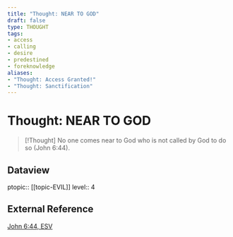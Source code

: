 ```yaml
---
title: "Thought: NEAR TO GOD"
draft: false
type: THOUGHT
tags:
- access
- calling
- desire
- predestined
- foreknowledge
aliases:
- "Thought: Access Granted!"
- "Thought: Sanctification"
---
```

# Thought: NEAR TO GOD
> [!Thought]
> No one comes near to God who is not called by God to do so (John 6:44).

## Dataview
ptopic:: [[topic-EVIL]]
level:: 4

## External Reference
[John 6:44, ESV](https://www.biblegateway.com/passage/?search=John%206%3A44&version=ESV)
